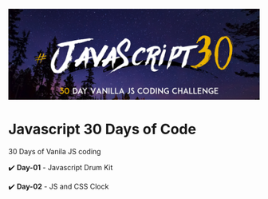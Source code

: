 ![alt text](https://github.com/prateekguptaiiitk/Javascript-30-Days-of-Code/blob/master/assets/JS3-social-share.png)

# Javascript 30 Days of Code
30 Days of Vanila JS coding

:heavy_check_mark: **Day-01** - <a href="https://github.com/prateekguptaiiitk/Javascript-30-Days-of-Code/tree/master/01-Javascript%20Drum%20Kit" style="text-decoration: none">Javascript Drum Kit</a>

:heavy_check_mark: **Day-02** - <a href="https://github.com/prateekguptaiiitk/Javascript-30-Days-of-Code/tree/master/02-JS%20and%20CSS%20Clock" style="text-decoration: none">JS and CSS Clock</a>

